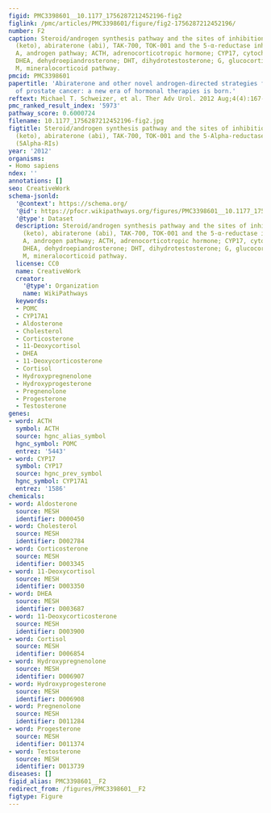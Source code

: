 ```yaml
---
figid: PMC3398601__10.1177_1756287212452196-fig2
figlink: /pmc/articles/PMC3398601/figure/fig2-1756287212452196/
number: F2
caption: Steroid/androgen synthesis pathway and the sites of inhibition of ketoconazole
  (keto), abiraterone (abi), TAK-700, TOK-001 and the 5-α-reductase inhibitors (5α-RIs).
  A, androgen pathway; ACTH, adrenocorticotropic hormone; CYP17, cytochrome P450-17;
  DHEA, dehydroepiandrosterone; DHT, dihydrotestosterone; G, glucocorticoid pathway;
  M, mineralocorticoid pathway.
pmcid: PMC3398601
papertitle: 'Abiraterone and other novel androgen-directed strategies for the treatment
  of prostate cancer: a new era of hormonal therapies is born.'
reftext: Michael T. Schweizer, et al. Ther Adv Urol. 2012 Aug;4(4):167-178.
pmc_ranked_result_index: '5973'
pathway_score: 0.6000724
filename: 10.1177_1756287212452196-fig2.jpg
figtitle: Steroid/androgen synthesis pathway and the sites of inhibition of ketoconazole
  (keto), abiraterone (abi), TAK-700, TOK-001 and the 5-Alpha-reductase inhibitors
  (5Alpha-RIs)
year: '2012'
organisms:
- Homo sapiens
ndex: ''
annotations: []
seo: CreativeWork
schema-jsonld:
  '@context': https://schema.org/
  '@id': https://pfocr.wikipathways.org/figures/PMC3398601__10.1177_1756287212452196-fig2.html
  '@type': Dataset
  description: Steroid/androgen synthesis pathway and the sites of inhibition of ketoconazole
    (keto), abiraterone (abi), TAK-700, TOK-001 and the 5-α-reductase inhibitors (5α-RIs).
    A, androgen pathway; ACTH, adrenocorticotropic hormone; CYP17, cytochrome P450-17;
    DHEA, dehydroepiandrosterone; DHT, dihydrotestosterone; G, glucocorticoid pathway;
    M, mineralocorticoid pathway.
  license: CC0
  name: CreativeWork
  creator:
    '@type': Organization
    name: WikiPathways
  keywords:
  - POMC
  - CYP17A1
  - Aldosterone
  - Cholesterol
  - Corticosterone
  - 11-Deoxycortisol
  - DHEA
  - 11-Deoxycorticosterone
  - Cortisol
  - Hydroxypregnenolone
  - Hydroxyprogesterone
  - Pregnenolone
  - Progesterone
  - Testosterone
genes:
- word: ACTH
  symbol: ACTH
  source: hgnc_alias_symbol
  hgnc_symbol: POMC
  entrez: '5443'
- word: CYP17
  symbol: CYP17
  source: hgnc_prev_symbol
  hgnc_symbol: CYP17A1
  entrez: '1586'
chemicals:
- word: Aldosterone
  source: MESH
  identifier: D000450
- word: Cholesterol
  source: MESH
  identifier: D002784
- word: Corticosterone
  source: MESH
  identifier: D003345
- word: 11-Deoxycortisol
  source: MESH
  identifier: D003350
- word: DHEA
  source: MESH
  identifier: D003687
- word: 11-Deoxycorticosterone
  source: MESH
  identifier: D003900
- word: Cortisol
  source: MESH
  identifier: D006854
- word: Hydroxypregnenolone
  source: MESH
  identifier: D006907
- word: Hydroxyprogesterone
  source: MESH
  identifier: D006908
- word: Pregnenolone
  source: MESH
  identifier: D011284
- word: Progesterone
  source: MESH
  identifier: D011374
- word: Testosterone
  source: MESH
  identifier: D013739
diseases: []
figid_alias: PMC3398601__F2
redirect_from: /figures/PMC3398601__F2
figtype: Figure
---
```

